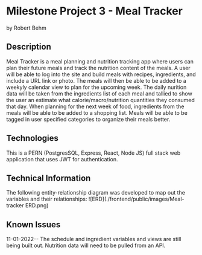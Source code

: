 # Milestone Project 3 - Meal Tracker
by Robert Behm

## Description
Meal Tracker is a meal planning and nutrition tracking app where users can plan their future meals and track the nutrition content of the meals. A user will be able to log into the site and build meals with recipes, ingredients, and include a URL link or photo. The meals will then be able to be added to a weekyly calendar view to plan for the upcoming week. The daily nurition data will be taken from the ingredients list of each meal and tallied to show the user an estimate what calorie/macro/nutrition quantities they consumed that day. When planning for the next week of food, ingredients from the meals will be able to be added to a shopping list. Meals will be able to be tagged in user specified categories to organize their meals better. 

## Technologies
This is a PERN (PostgresSQL, Express, React, Node JS) full stack web application that uses JWT for authentication. 

## Technical Information
The following entity-relationship diagram was developed to map out the variables and their relationships:
![ERD](./frontend/public/images/Meal-tracker ERD.png)

## Known Issues
11-01-2022-- The schedule and ingredient variables and views are still being built out. Nutrition data will need to be pulled from an API. 